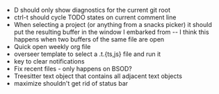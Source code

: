 - <leader>D should only show diagnostics for the current git root
- ctrl-t should cycle TODO states on current comment line
- When selecting a project (or anything from a snacks picker) it should put the
  resulting buffer in the window I embarked from -- I think this happens when
two buffers of the same file are open
- Quick open weekly org file
- overseer template to select a .t.{ts,js} file and run it
- key to clear notifications
- Fix recent files - only happens on BSOD?
- Treesitter text object that contains all adjacent text objects
- maximize shouldn't get rid of status bar

